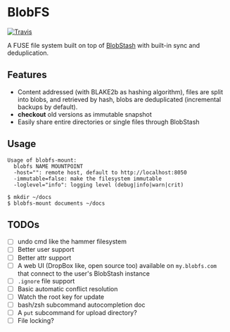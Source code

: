 # BlobFS

[![Travis](https://img.shields.io/travis/tsileo/blobfs.svg?maxAge=2592000)](https://travis-ci.org/tsileo/blobfs)

A FUSE file system built on top of [BlobStash](https://github.com/tsileo/blobstash) with built-in sync and deduplication.

## Features

 - Content addressed (with BLAKE2b as hashing algorithm), files are split into blobs, and retrieved by hash, blobs are deduplicated (incremental backups by default).
 - **checkout** old versions as immutable snapshot
 - Easily share entire directories or single files through BlobStash

## Usage

```
Usage of blobfs-mount:
  blobfs NAME MOUNTPOINT
  -host="": remote host, default to http://localhost:8050
  -immutable=false: make the filesystem immutable
  -loglevel="info": logging level (debug|info|warn|crit)
```

```console
$ mkdir ~/docs
$ blobfs-mount documents ~/docs
```

## TODOs

- [ ] undo cmd like the hammer filesystem
- [ ] Better user support
- [ ] Better attr support
- [ ] A web UI (DropBox like, open source too) available on `my.blobfs.com` that connect to the user's BlobStash instance
- [ ] `.ignore` file support
- [ ] Basic automatic conflict resolution
- [ ] Watch the root key for update
- [ ] bash/zsh subcommand autocompletion doc
- [ ] A `put` subcommand for upload directory?
- [ ] File locking?
